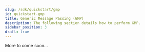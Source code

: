 ```yaml
---
slug: /sdk/quickstart/gmp
id: quickstart-gmp
title: Generic Message Passing (GMP)
description: The following section details how to perform GMP.
sidebar_position: 3
draft: true
---
```


More to come soon...